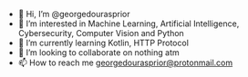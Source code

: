- 👋 Hi, I’m @georgedourasprior
- 👀 I’m interested in Machine Learning, Artificial Intelligence, Cybersecurity, Computer Vision and Python
- 🌱 I’m currently learning Kotlin, HTTP Protocol
- 💞️ I’m looking to collaborate on nothing atm
- 📫 How to reach me georgedourasprior@protonmail.com

<!---
georgedourasprior/georgedourasprior is a ✨ special ✨ repository because its `README.md` (this file) appears on your GitHub profile.
You can click the Preview link to take a look at your changes.
--->
